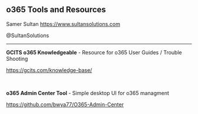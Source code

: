 ## o365 Tools and Resources  

Samer Sultan
https://www.sultansolutions.com

@SultanSolutions

---


**GCITS o365 Knowledgeable** - Resource for o365 User Guides / Trouble Shooting

https://gcits.com/knowledge-base/

&nbsp;
&nbsp;

**o365 Admin Center Tool** - Simple desktop UI for o365 managment

https://github.com/bwya77/O365-Admin-Center

&nbsp;
&nbsp;
